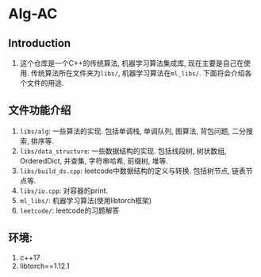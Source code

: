 # Alg-AC

## Introduction
1. 这个仓库是一个C++的传统算法, 机器学习算法集成库, 现在主要是自己在使用. 传统算法所在文件夹为`libs/`, 机器学习算法在`ml_libs/`. 下面将会介绍各个文件的用途. 




## 文件功能介绍
1. `libs/alg`: 一些算法的实现. 包括单调栈, 单调队列, 图算法, 背包问题, 二分搜索, 排序等.
2. `libs/data_structure`: 一些数据结构的实现. 包括线段树, 树状数组, OrderedDict, 并查集, 字符串哈希, 前缀树, 堆等. 
3. `libs/build_ds.cpp`: leetcode中数据结构的定义与转换. 包括树节点, 链表节点等. 
4. `libs/io.cpp`: 对容器的print.
5. `ml_libs/`: 机器学习算法(使用libtorch框架)
6. `leetcode/`: leetcode的习题解答



## 环境:
1. c++17
2. libtorch==1.12.1
